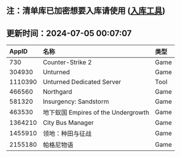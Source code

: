 ## 注：清单库已加密想要入库请使用 ([入库工具](https://github.com/BlankTMing/ManifestAutoUpdate/releases))

## 更新时间：2024-07-05 00:07:07
| AppID | 名称 | 类型  |
| :-------------------- | :----------------------------- | :----------- |
| 730 | Counter-Strike 2| Game |
| 304930 | Unturned| Game |
| 1110390 | Unturned Dedicated Server| Tool |
| 466560 | Northgard| Game |
| 581320 | Insurgency: Sandstorm| Game |
| 463530 | 地下蚁国 Empires of the Undergrowth| Game |
| 1364210 | City Bus Manager| Game |
| 1455910 | 领地：种田与征战| Game |
| 2155180 | 帕格尼物语| Game |
